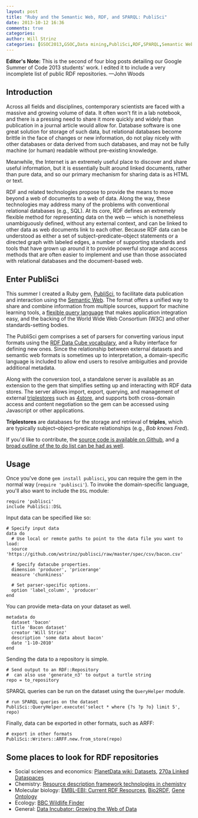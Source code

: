 ```yaml
---
layout: post
title: "Ruby and the Semantic Web, RDF, and SPARQL: PubliSci"
date: 2013-10-12 16:36
comments: true
categories:
author: Will Strinz
categories: [GSOC2013,GSOC,Data mining,PubliSci,RDF,SPARQL,Semantic Web]
---
```

<p class="note"><strong>Editor's Note:</strong> This is the second of four blog posts detailing our Google Summer of
Code 2013 students' work. I edited it to include a very incomplete list of public RDF repositories. &mdash;John Woods</p>

Introduction
------------
Across all fields and disciplines, contemporary scientists are faced with a massive and growing volume of data. It often
won't fit in a lab notebook, and there is a pressing need to share it more quickly and widely than publication in a
journal article would allow for. Database software is one great solution for storage of such data, but relational
databases become brittle in the face of changes or new information, do not play nicely with other databases or data
derived from such databases, and may not be fully machine (or human) readable without pre-existing knowledge.

Meanwhile, the Internet is an extremely useful place to discover and share useful information, but it is essentially
built around linked documents, rather than pure data, and so our primary mechanism for sharing data is as HTML or text.

RDF and related technologies propose to provide the means to move beyond a web of documents to a web of data. Along
the way, these technologies may address many of the problems with conventional relational databases (e.g., SQL). At its
core, RDF defines an extremely flexible method for representing data on the web &mdash; which is nonetheless
unambiguously defined, without any external context, and can be linked to other data as web documents link to each
other. Because RDF data can be understood as either a set of subject&ndash;predicate&ndash;object statements or a
directed graph with labeled edges, a number of supporting standards and tools that have grown up around it to provide
powerful storage and access methods that are often easier to implement and use than those associated with relational
databases and the document-based web.

Enter PubliSci
--------------

This summer I created a Ruby gem, [PubliSci](http://github.com/sciruby/publisci), to facilitate data publication and interaction using
the [Semantic Web](https://en.wikipedia.org/wiki/Semantic_web). The format offers a unified way to share and combine
information from multiple sources, support for machine learning tools,
a [flexible query language](https://en.wikipedia.org/wiki/SPARQL) that makes application integration easy, and the
backing of the World Wide Web Consortium (W3C) and other standards-setting bodies.

The PubliSci gem comprises a set of parsers for converting various input formats using
the [RDF Data Cube vocabulary](http://semanticweb.com/w3c-publishes-last-call-working-drafts-for-rdf-data-cube-dcat_b35950), and
a Ruby interface for defining new ones. Since the relationship between external datasets and semantic web formats is
sometimes up to interpretation, a domain-specific language is included to allow end users to resolve ambiguities and
provide additional metadata.

Along with the conversion tool, a standalone server is available as an extension to the gem that simplifies setting up and interacting
with RDF data stores. The server allows import, export, querying, and management of external [triplestores](https://en.wikipedia.org/wiki/Triplestore) such as
[4store](http://4store.org/), and supports both cross-domain access and content negotiation so the gem can be accessed
using Javascript or other applications.

<p class="note"><strong>Triplestores</strong> are databases for the storage and retrieval of <strong>triples</strong>,
which are typically subject&ndash;object&ndash;predicate relationships (e.g., <i>Bob knows Fred</i>).</p>

If you'd like to contribute, the [source code is available on Github](https://github.com/sciruby/publisci), and [a broad
outline of the to do list can be had as well](http://gsocsemantic.wordpress.com/2013/08/05/bio-publisci/).

Usage
-----

Once you've done `gem install publisci`, you can require the gem in the normal way (`require 'publisci'`). To invoke the
domain-specific language, you'll also want to include the `DSL` module:

    require 'publisci'
    include PubliSci::DSL

Input data can be specified like so:

    # Specify input data
    data do
      # Use local or remote paths to point to the data file you want to load:
      source 'https://github.com/wstrinz/publisci/raw/master/spec/csv/bacon.csv'

      # Specify datacube properties.
      dimension 'producer', 'pricerange'
      measure 'chunkiness'

      # Set parser-specific options.
      option 'label_column', 'producer'
    end

You can provide meta-data on your dataset as well.

    metadata do
      dataset 'bacon'
      title 'Bacon dataset'
      creator 'Will Strinz'
      description 'some data about bacon'
      date '1-10-2010'
    end

Sending the data to a repository is simple.

    # Send output to an RDF::Repository
    #  can also use 'generate_n3' to output a turtle string
    repo = to_repository

SPARQL queries can be run on the dataset using the `QueryHelper` module.

    # run SPARQL queries on the dataset
    PubliSci::QueryHelper.execute('select * where {?s ?p ?o} limit 5', repo)

Finally, data can be exported in other formats, such as ARFF:

    # export in other formats
    PubliSci::Writers::ARFF.new.from_store(repo)

Some places to look for RDF repositories
----------------------------------------
* Social sciences and economics: [PlanetData wiki: Datasets](http://wiki.planet-data.eu/web/Datasets), [270a Linked Dataspaces](http://270a.info/)
* Chemistry: [Resource description framework technologies in chemistry](http://www.ncbi.nlm.nih.gov/pmc/articles/PMC3118380/)
* Molecular biology: [EMBL-EBI: Current RDF Resources](http://www.ebi.ac.uk/rdf/), [Bio2RDF](http://bio2rdf.org/),
  [Gene Ontology](http://www.geneontology.org/GO.format.rdfxml.shtml)
* Ecology: [BBC Wildlife Finder](http://www.bbc.co.uk/nature/feedsanddata)
* General: [Data Incubator: Growing the Web of Data](http://dataincubator.org/)




